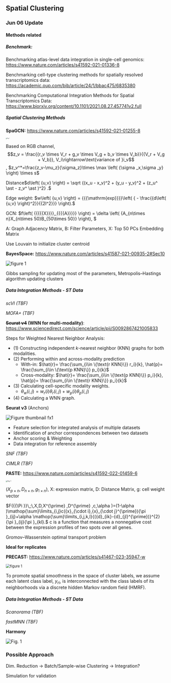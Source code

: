 ## Spatial Clustering

### Jun 06 Update

#### Methods related

##### Benchmark:

Benchmarking atlas-level data integration in single-cell genomics: https://www.nature.com/articles/s41592-021-01336-8

Benchmarking cell-type clustering methods for spatially resolved transcriptomics data: https://academic.oup.com/bib/article/24/1/bbac475/6835380

Benchmarking Computational Integration Methods for Spatial Transcriptomics Data: https://www.biorxiv.org/content/10.1101/2021.08.27.457741v2.full



##### Spatial Clustering Methods

**SpaGCN:** https://www.nature.com/articles/s41592-021-01255-8

<img src="https://media.springernature.com/full/springer-static/image/art%3A10.1038%2Fs41592-021-01255-8/MediaObjects/41592_2021_1255_Fig1_HTML.png" alt="Fig. 1" style="zoom: 25%;" />

Based on RGB channel, $$z_v = \frac{{r_v \times V_r + g_v \times V_g + b_v \times V_b}}{{V_r + V_g + V_b}}, V_i\rightarrow\text{variance of }i_v$$, $z_v^*=\frac{z_v-\mu_z}{\sigma_z}\times \max \left( {\sigma _x,\sigma _y} \right) \times s$

Distance$d\left( {u,v} \right) = \sqrt {(x_u - x_v)^2 + (y_u - y_v)^2 + (z_u^ \ast - z_v^ \ast )^2} .$

Edge weight: $w\left( {u,v} \right) = {{{\mathrm{exp}}}}\left( { - \frac{{d\left( {u,v} \right)^2}}{{2l^2}}} \right).$

GCN: $f\left( {{{{{X}}}},\,{{{{A}}}}} \right) = \delta \left( {A_{n\times n}X_{n\times 50}B_{50\times 50}} \right), $ 

$\text{A: Graph Adjacency Matrix, B: Filter Parameters, X: Top 50 PCs Embedding Matrix}$

Use Louvain to initialize cluster centroid 

**BayesSpace:** https://www.nature.com/articles/s41587-021-00935-2#Sec10

<img src="https://media.springernature.com/lw685/springer-static/image/art%3A10.1038%2Fs41587-021-00935-2/MediaObjects/41587_2021_935_Fig1_HTML.png" alt="figure 1"  />

Gibbs sampling for updating most of the parameters, Metropolis–Hastings algorithm updating clusters

##### Data Integration Methods - ST Data

*scVI (TBF)*

*MOFA+ (TBF)*

**~~Seurat v4~~ (WNN for multi-modality)**: https://www.sciencedirect.com/science/article/pii/S0092867421005833

Steps for Weighted Nearest Neighbor Analysis:

- (1) Constructing independent *k*-nearest neighbor (KNN) graphs for both modalities. 
- (2) Performing within and across-modality prediction 
  - With-in: $\hat{r}= \frac{\sum_{i\in \{\text{r KNN}\}} r_i}{k}, \hat{p}= \frac{\sum_{i\in \{\text{p KNN}\}} p_i}{k}$
  - Cross-modality:  $\hat{r}= \frac{\sum_{i\in \{\text{p KNN}\}} p_i}{k}, \hat{p}= \frac{\sum_{i\in \{\text{r KNN}\}} p_i}{k}$
- (3) Calculating cell-specific modality weights. 
  - $\theta_w(i,j) = w_r(i)\theta_r(i,j)+w_p(i)\theta_p(i,j)$
- (4) Calculating a WNN graph.

**Seurat v3** (Anchors)

![Figure thumbnail fx1](https://www.cell.com/cms/attachment/a61e553c-d662-414a-be80-a043cbdf03c3/fx1.jpg)

- Feature selection for integrated analysis of multiple datasets
- Identification of anchor correspondences between two datasets
- Anchor scoring & Weighting
- Data integration for reference assembly

*SNF (TBF)*

*CIMLR (TBF)*

**PASTE:** https://www.nature.com/articles/s41592-022-01459-6

<img src="https://media.springernature.com/full/springer-static/image/art%3A10.1038%2Fs41592-022-01459-6/MediaObjects/41592_2022_1459_Fig1_HTML.png" alt="Fig. 1" style="zoom: 33%;" />

$(X_{p\times n},D_{n\times n},g_{1\times n})$, X: expression matrix, D: Distance Matrix, g: cell weight vector

$F({{\Pi }}\,;\,X,D,X^{\prime} ,D^{\prime} ,c,\alpha )=(1-\alpha )\mathop{\sum}\limits_{i,j}c({x}_{\cdot i},{x}_{\cdot j}^{\prime}){\pi }_{ij}+\alpha \mathop{\sum}\limits_{i,j,k,l}{({d}_{ik}-{d}_{jl}^{\prime})}^{2}{\pi }_{ij}{\pi }_{kl}.$ c is a function that measures a nonnegative cost between the expression profiles of two spots over all genes.

Gromov–Wasserstein optimal transport problem

**Ideal for replicates**

**PRECAST:** https://www.nature.com/articles/s41467-023-35947-w

<img src="https://media.springernature.com/lw685/springer-static/image/art%3A10.1038%2Fs41467-023-35947-w/MediaObjects/41467_2023_35947_Fig1_HTML.png" alt="figure 1" style="zoom: 80%;" />



To promote spatial smoothness in the space of cluster labels, we assume each latent class label, $y_{ri}$, is interconnected with the class labels of its neighborhoods via a discrete hidden Markov random field (HMRF).

##### Data Integration Methods - ST Data

*Scanorama (TBF)*

*fastMNN (TBF)*

**Harmony**

![Fig. 1](https://media.springernature.com/full/springer-static/image/art%3A10.1038%2Fs41592-019-0619-0/MediaObjects/41592_2019_619_Fig1_HTML.png)

### Possible Approach

Dim. Reduction -> Batch/Sample-wise Clustering -> Integration?



Simulation for validation

